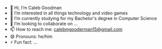 - 👋 Hi, I’m Caleb Goodman
- 👀 I’m interested in all things technology and video games
- 🌱 I’m currently studying for my Bachelor's degree in Computer Science
- 💞️ I’m looking to collaborate on ...
- 📫 How to reach me: calebmgooderman15@gmail.com
- 😄 Pronouns: he/him
- ⚡ Fun fact: ...

<!---
KryptoMagic/KryptoMagic is a ✨ special ✨ repository because its `README.md` (this file) appears on your GitHub profile.
You can click the Preview link to take a look at your changes.
--->
